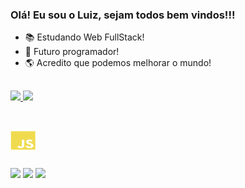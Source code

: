 ### Olá! Eu sou o Luiz, sejam todos bem vindos!!!

- 📚 Estudando Web FullStack!
- 🌱 Futuro programador!
- 🌎 Acredito que podemos melhorar o mundo!

##

<div align="left">
  <a href="https://github.com/LuizkkZ">
  <img height="180em" src="https://github-readme-stats.vercel.app/api?username=LuizkkZ&show_icons=true&theme=merko&include_all_commits=true&count_private=true"/>
  <img height="180em" src="https://github-readme-stats.vercel.app/api/top-langs/?username=LuizkkZ&layout=compact&langs_count=7&theme=merko"/>
</div>

  ##
  
  <div style="display: inline_block"><br>
  <img align="center" alt="Luiz-Js" height="30" width="40" src="https://raw.githubusercontent.com/devicons/devicon/master/icons/javascript/javascript-plain.svg">
    </div>
  
  ##
  
  <div> 
  <a href="https://instagram.com/luizcomparini" target="_blank"><img src="https://img.shields.io/badge/-Instagram-%23E4405F?style=for-the-badge&logo=instagram&logoColor=white" target="_blank"></a>
  <a href = "mailto:luizcomparini@gmail.com"><img src="https://img.shields.io/badge/-Gmail-%23333?style=for-the-badge&logo=gmail&logoColor=white" target="_blank"></a>
  <a href="https://www.linkedin.com/in/luizfos10/" target="_blank"><img src="https://img.shields.io/badge/-LinkedIn-%230077B5?style=for-the-badge&logo=linkedin&logoColor=white" target="_blank"></a> 
 
</div>
